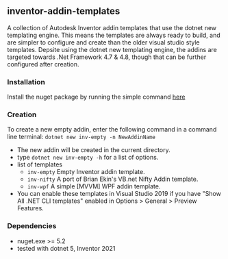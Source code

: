 ## inventor-addin-templates

A collection of Autodesk Inventor addin templates that use the dotnet new templating engine. This means the templates are always ready to build, and are simpler to configure and create than the older visual studio style templates. Depsite using the dotnet new templating engine, the addins are targeted towards .Net Framework 4.7 & 4.8, though that can be further configured after creation.

### Installation

Install the nuget package by running the simple command [here](https://www.nuget.org/packages/InventorCode.AddinTemplates/)

### Creation

To create a new empty addin, enter the following command in a command line terminal:
```dotnet new inv-empty -n NewAddinName```

- The new addin will be created in the current directory.
- type ```dotnet new inv-empty -h``` for a list of options.
- list of templates
  - `inv-empty` Empty Inventor addin template.
  - `inv-nifty` A port of Brian Ekin's VB.net Nifty Addin template.
  - `inv-wpf` A simple [MVVM] WPF addin template.
- You can enable these templates in Visual Studio 2019 if you have "Show All .NET CLI templates" enabled in Options > General > Preview Features.

### Dependencies

- nuget.exe >= 5.2
- tested with dotnet 5, Inventor 2021
